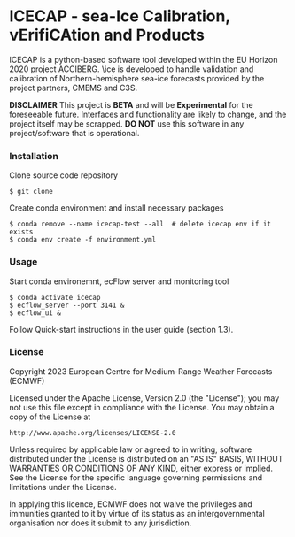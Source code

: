 # ICECAP - sea-Ice Calibration, vErifiCAtion and Products

ICECAP  is a python-based software tool developed within the EU Horizon 2020 project ACCIBERG. \ice is developed to handle validation and calibration of Northern-hemisphere sea-ice forecasts provided by the project partners, CMEMS and C3S.

**DISCLAIMER**
This project is **BETA** and will be **Experimental** for the foreseeable future.
Interfaces and functionality are likely to change, and the project itself may be scrapped.
**DO NOT** use this software in any project/software that is operational.

### Installation
Clone source code repository

    $ git clone 

Create conda environment and install necessary packages

    $ conda remove --name icecap-test --all  # delete icecap env if it exists
    $ conda env create -f environment.yml 

### Usage
Start conda environemnt, ecFlow server and monitoring tool

	$ conda activate icecap
	$ ecflow_server --port 3141 &
	$ ecflow_ui & 

Follow Quick-start instructions in the user guide (section 1.3).

### License

Copyright 2023 European Centre for Medium-Range Weather Forecasts (ECMWF)

Licensed under the Apache License, Version 2.0 (the "License");
you may not use this file except in compliance with the License.
You may obtain a copy of the License at

    http://www.apache.org/licenses/LICENSE-2.0

Unless required by applicable law or agreed to in writing, software
distributed under the License is distributed on an "AS IS" BASIS,
WITHOUT WARRANTIES OR CONDITIONS OF ANY KIND, either express or implied.
See the License for the specific language governing permissions and
limitations under the License.

In applying this licence, ECMWF does not waive the privileges and immunities
granted to it by virtue of its status as an intergovernmental organisation nor
does it submit to any jurisdiction.

